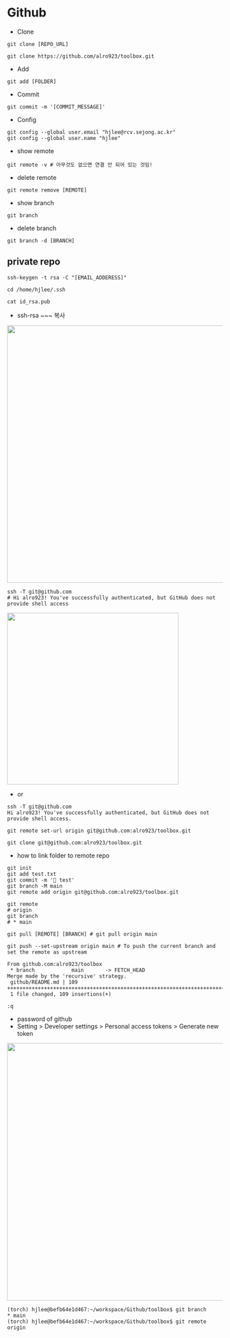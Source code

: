 # Github
- Clone
```
git clone [REPO_URL]
```
```
git clone https://github.com/alro923/toolbox.git
```

- Add
```
git add [FOLDER]
```

- Commit
```
git commit -m '[COMMIT_MESSAGE]'
```

- Config
```
git config --global user.email "hjlee@rcv.sejong.ac.kr"
git config --global user.name "hjlee"
```


- show remote
```
git remote -v # 아무것도 없으면 연결 안 되어 있는 것임!
```

- delete remote
```
git remote remove [REMOTE]
```

- show branch
```
git branch
```
- delete branch
```
git branch -d [BRANCH]
```

## private repo
```
ssh-keygen -t rsa -C "[EMAIL_ADDERESS]"
```
```
cd /home/hjlee/.ssh
```
```
cat id_rsa.pub
```

- ssh-rsa ~~~ 복사

<img src = "https://user-images.githubusercontent.com/41139770/167615248-fccda2bd-e5d1-4966-aec9-1fab99618780.png" width = "600" />

```
ssh -T git@github.com
# Hi alro923! You've successfully authenticated, but GitHub does not provide shell access
```

<img src = "https://user-images.githubusercontent.com/41139770/167621769-3f2890b1-e515-4f22-9dad-381277b5f106.png" width = "400" />

- or
```
ssh -T git@github.com
Hi alro923! You've successfully authenticated, but GitHub does not provide shell access.
```
```
git remote set-url origin git@github.com:alro923/toolbox.git
```

```
git clone git@github.com:alro923/toolbox.git
```

- how to link folder to remote repo
```
git init
git add test.txt
git commit -m '🎈 test'
git branch -M main
git remote add origin git@github.com:alro923/toolbox.git
```
```
git remote
# origin
git branch
# * main
```
```
git pull [REMOTE] [BRANCH] # git pull origin main
```
```
git push --set-upstream origin main # To push the current branch and set the remote as upstream
```

```
From github.com:alro923/toolbox
 * branch            main       -> FETCH_HEAD
Merge made by the 'recursive' strategy.
 github/README.md | 109 +++++++++++++++++++++++++++++++++++++++++++++++++++++++++++++++++++++++++++++++++++++++++++++++++++++++++++++
 1 file changed, 109 insertions(+)
```
```
:q
```

- password of github
- Setting > Developer settings > Personal access tokens > Generate new token

<img src = "https://user-images.githubusercontent.com/41139770/167782732-a61bc6e3-0e88-40d8-acb0-ef27e2b4ece8.png" width = "600" />


```
(torch) hjlee@befb64e1d467:~/workspace/Github/toolbox$ git branch
* main
(torch) hjlee@befb64e1d467:~/workspace/Github/toolbox$ git remote
origin
```
